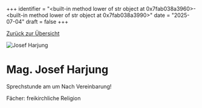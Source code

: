 
+++
identifier = "<built-in method lower of str object at 0x7fab038a3960>-<built-in method lower of str object at 0x7fab038a3990>"
date = "2025-07-04"
draft = false
+++

 [Zurück zur Übersicht](/schule/lehrpersonal/)

<div class="row">
<div class="column">
<img src="/images/personal/Harjung.jpg" alt="Josef Harjung"> 
</div>
<div class="column">

# Mag. Josef Harjung 

Sprechstunde am  um Nach Vereinbarung!

Fächer: freikirchliche Religion















</div>
</div> 

